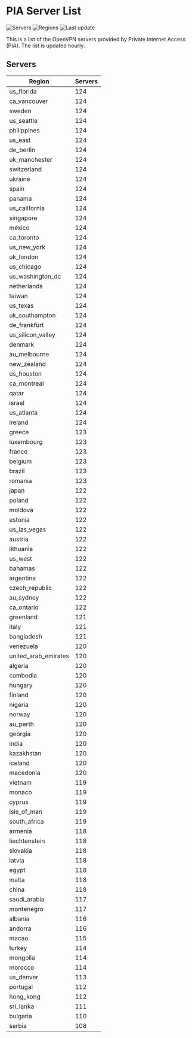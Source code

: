 # PIA Server List

![Servers](https://img.shields.io/badge/servers-11,717-blue) ![Regions](https://img.shields.io/badge/regions-97-blue) ![Last update](https://img.shields.io/badge/last_updated-Mon_Apr_29_03:33:35_GMT_2024-blue)

This is a list of the OpenVPN servers provided by Private Internet Access (PIA). The list is updated hourly.

## Servers
| Region               | Servers |
|----------------------|---------|
| us_florida | 124 |
| ca_vancouver | 124 |
| sweden | 124 |
| us_seattle | 124 |
| philippines | 124 |
| us_east | 124 |
| de_berlin | 124 |
| uk_manchester | 124 |
| switzerland | 124 |
| ukraine | 124 |
| spain | 124 |
| panama | 124 |
| us_california | 124 |
| singapore | 124 |
| mexico | 124 |
| ca_toronto | 124 |
| us_new_york | 124 |
| uk_london | 124 |
| us_chicago | 124 |
| us_washington_dc | 124 |
| netherlands | 124 |
| taiwan | 124 |
| us_texas | 124 |
| uk_southampton | 124 |
| de_frankfurt | 124 |
| us_silicon_valley | 124 |
| denmark | 124 |
| au_melbourne | 124 |
| new_zealand | 124 |
| us_houston | 124 |
| ca_montreal | 124 |
| qatar | 124 |
| israel | 124 |
| us_atlanta | 124 |
| ireland | 124 |
| greece | 123 |
| luxembourg | 123 |
| france | 123 |
| belgium | 123 |
| brazil | 123 |
| romania | 123 |
| japan | 122 |
| poland | 122 |
| moldova | 122 |
| estonia | 122 |
| us_las_vegas | 122 |
| austria | 122 |
| lithuania | 122 |
| us_west | 122 |
| bahamas | 122 |
| argentina | 122 |
| czech_republic | 122 |
| au_sydney | 122 |
| ca_ontario | 122 |
| greenland | 121 |
| italy | 121 |
| bangladesh | 121 |
| venezuela | 120 |
| united_arab_emirates | 120 |
| algeria | 120 |
| cambodia | 120 |
| hungary | 120 |
| finland | 120 |
| nigeria | 120 |
| norway | 120 |
| au_perth | 120 |
| georgia | 120 |
| india | 120 |
| kazakhstan | 120 |
| iceland | 120 |
| macedonia | 120 |
| vietnam | 119 |
| monaco | 119 |
| cyprus | 119 |
| isle_of_man | 119 |
| south_africa | 119 |
| armenia | 118 |
| liechtenstein | 118 |
| slovakia | 118 |
| latvia | 118 |
| egypt | 118 |
| malta | 118 |
| china | 118 |
| saudi_arabia | 117 |
| montenegro | 117 |
| albania | 116 |
| andorra | 116 |
| macao | 115 |
| turkey | 114 |
| mongolia | 114 |
| morocco | 114 |
| us_denver | 113 |
| portugal | 112 |
| hong_kong | 112 |
| sri_lanka | 111 |
| bulgaria | 110 |
| serbia | 108 |